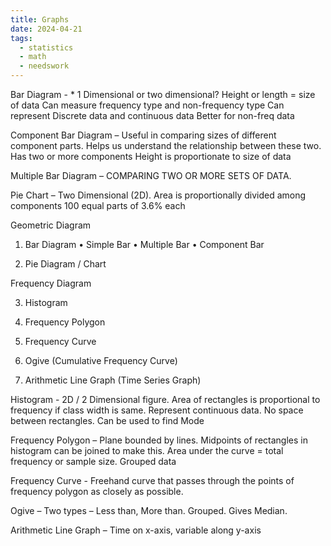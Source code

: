 ```yaml
---
title: Graphs
date: 2024-04-21
tags:
  - statistics
  - math
  - needswork
---
```

Bar Diagram -  * 1 Dimensional or two dimensional?
Height or length = size of data
Can measure frequency type and non-frequency type
Can represent Discrete data and continuous data
Better for non-freq data

Component Bar Diagram – Useful in comparing sizes of different component parts. Helps us understand the relationship between these two. 
Has two or more components
Height is proportionate to size of data

Multiple Bar Diagram – COMPARING TWO OR MORE SETS OF DATA. 

Pie Chart – Two Dimensional (2D). 
Area is proportionally divided among components
100 equal parts of 3.6% each


Geometric Diagram

1. Bar Diagram
	• Simple Bar
	• Multiple Bar
	• Component Bar

2. Pie Diagram / Chart

Frequency Diagram

3. Histogram

4. Frequency Polygon

5. Frequency Curve

6. Ogive  (Cumulative Frequency Curve)

7. Arithmetic Line Graph (Time Series Graph)

Histogram   -  2D / 2 Dimensional figure. Area of rectangles is proportional to frequency if class width is same. Represent continuous data. No space between rectangles.  Can be used to find Mode

Frequency Polygon – Plane bounded by lines. Midpoints of rectangles in histogram can be joined to make this. Area under the curve = total frequency or sample size. Grouped data

Frequency Curve   - Freehand curve that passes through the points of frequency polygon as closely as possible.

Ogive – Two types – Less than, More than. Grouped. Gives Median.

Arithmetic Line Graph – Time on x-axis, variable along y-axis
